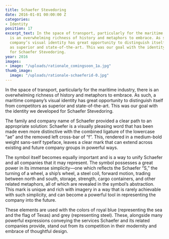 ```yaml
---
title: Schaefer Stevedoring
date: 2016-01-01 00:00:00 Z
categories:
- Identity
position: 17
excerpt_text: In the space of transport, particularly for the maritime industry, there
  is an overwhelming richness of history and metaphors to embrace. As such, a maritime
  company’s visual identity has great opportunity to distinguish itself from competitors
  as superior and state-of-the-art. This was our goal with the identity we developed
  for Schaefer Stevedoring.
year: 2016
images:
- image: "/uploads/rationale_comingsoon_1a.jpg"
thumb_image:
  image: "/uploads/rationale-schaeferid-0.jpg"
---
```


In the space of transport, particularly for the maritime industry, there is an overwhelming richness of history and metaphors to embrace. As such, a maritime company’s visual identity has great opportunity to distinguish itself from competitors as superior and state-of-the-art. This was our goal with the identity we developed for Schaefer Stevedoring.

The family and company name of Schaefer provided a clear path to an appropriate solution: Schaefer is a visually pleasing word that has been made even more distinctive with the combined ligature of the lowercase “ae” and the removed left cross-bar of “f”. This, rendered in a medium-bold weight sans-serif typeface, leaves a clear mark that can extend across existing and future company groups in powerful ways.

The symbol itself becomes equally important and is a way to unify Schaefer and all companies that it may represent. The symbol possesses a great power in its immense simplicity—one which reflects the Schaefer “S,” the turning of a wheel, a ship’s wheel, a steel coil, forward motion, trading between north and south, storage, strength, cargo containers, and other related metaphors, all of which are revealed in the symbol’s abstraction. This mark is unique and rich with imagery in a way that is rarely achievable with such simplicity, and can become a powerful tool in representing the company into the future. 

These elements are used with the colors of royal blue (representing the sea and the flag of Texas) and grey (representing steel). These, alongside many powerful expressions conveying the services Schaefer and its related companies provide, stand out from its competition in their modernity and embrace of thoughtful design.